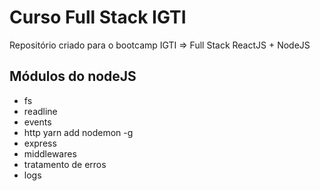 # Curso Full Stack IGTI
Repositório criado para o bootcamp IGTI => Full Stack ReactJS + NodeJS


## Módulos do nodeJS
  - fs
  - readline
  - events
  - http
    yarn add nodemon -g
  - express  
  - middlewares
  - tratamento de erros
  - logs